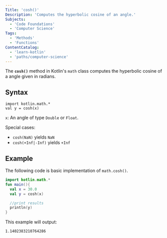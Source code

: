 ```yaml
---
Title: 'cosh()'
Description: 'Computes the hyperbolic cosine of an angle.'
Subjects:
  - 'Code Foundations'
  - 'Computer Science'
Tags:
  - 'Methods'
  - 'Functions'
ContentCatalog:
  - 'learn-kotlin'
  - 'paths/computer-science'
---
```


The **`cosh()`** method in Kotlin's `math` class computes the hyperbolic cosine of a angle given in radians.

## Syntax

```pseudo
import kotlin.math.*
val y = cosh(x)
```

`x`: An angle of type `Double` or `Float`.

Special cases:

- `cosh(NaN)` yields `NaN`
- `cosh(+Inf|-Inf)` yields `+Inf`

## Example

The following code is basic implementation of `math.cosh()`.

```kotlin
import kotlin.math.*
fun main(){
  val x = 30.0
  val y = cosh(x)

  //print results
  println(y)
}
```

This example will output:

```shell
1.1402383210764286
```
